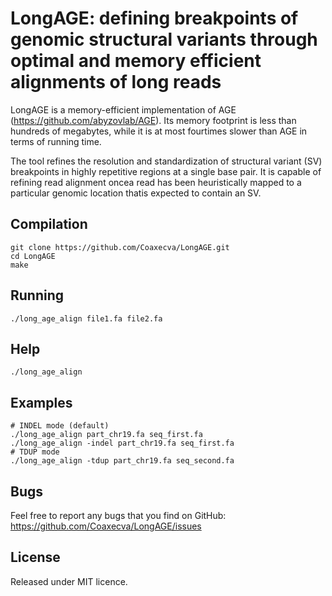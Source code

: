 # LongAGE: defining breakpoints of genomic structural variants through optimal and memory efficient alignments of long reads

LongAGE is a memory-efficient implementation of AGE (https://github.com/abyzovlab/AGE). Its memory footprint  is  less  than  hundreds  of  megabytes,  while  it  is  at  most  fourtimes  slower  than  AGE  in  terms  of  running  time.  

The tool refines the resolution and standardization of structural variant (SV) breakpoints in highly repetitive regions at a single base pair. It is capable of refining read alignment oncea read has been heuristically mapped to a particular genomic location thatis expected to contain an SV.

## Compilation
```
git clone https://github.com/Coaxecva/LongAGE.git
cd LongAGE
make
```

## Running
```
./long_age_align file1.fa file2.fa
```

## Help
```
./long_age_align
```

## Examples
```
# INDEL mode (default)
./long_age_align part_chr19.fa seq_first.fa 
./long_age_align -indel part_chr19.fa seq_first.fa 
# TDUP mode
./long_age_align -tdup part_chr19.fa seq_second.fa
```

## Bugs

Feel free to report any bugs that you find on GitHub:
https://github.com/Coaxecva/LongAGE/issues

## License

Released under MIT licence.
